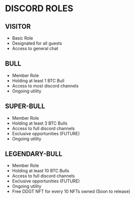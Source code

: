 # DISCORD ROLES

## VISITOR

* Basic Role
* Designated for all guests
* Access to general chat

## BULL

* Member Role
* Holding at least 1 BTC Bull&#x20;
* Access to most discord channels
* Ongoing utility

## SUPER-BULL

* Member Role
* Holding at least 3 BTC Bulls
* Access to full discord channels
* Exclusive opportunities (FUTURE)
* Ongoing utility

## LEGENDARY-BULL

* Member Role
* Holding at least 10 BTC Bulls
* Access to full discord channels
* Exclusive opportunities (FUTURE)
* Ongoing utility
* Free DDGT NFT for every 10 NFTs owned (Soon to release)

